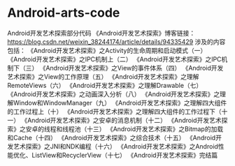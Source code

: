 # Android-arts-code
Android开发艺术探索部分代码
《Android开发艺术探索》博客链接：https://blog.csdn.net/weixin_38244174/article/details/94335429
涉及的内容包括：
《Android开发艺术探索》之Activity的生命周期和启动模式（一）
《Android开发艺术探索》之IPC机制上（二）
《Android开发艺术探索》之IPC机制下（三）
《Android开发艺术探索》之View的事件体系（四）
《Android开发艺术探索》之View的工作原理（五）
《Android开发艺术探索》之理解RemoteViews（六）
《Android开发艺术探索》之理解Drawable（七）
《Android开发艺术探索》之动画深入分析（八）
《Android开发艺术探索》之理解Window和WindowManager（九）
《Android开发艺术探索》之理解四大组件的工作过程上（十）
《Android开发艺术探索》之理解四大组件的工作过程下（十一）
《Android开发艺术探索》之安卓的消息机制（十二）
《Android开发艺术探索》之安卓的线程和线程池（十三）
《Android开发艺术探索》之Bitmap的加载和Cache（十四）
《Android开发艺术探索》之综合技术（十五）
《Android开发艺术探索》之JNI和NDK编程（十六）
《Android开发艺术探索》之Android性能优化、ListView和RecyclerView（十七）
《Android开发艺术探索》完结篇
